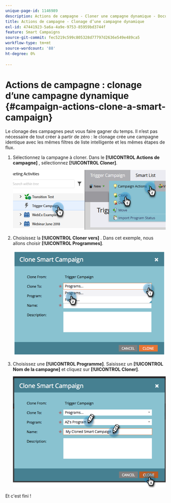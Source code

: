 ```yaml
---
unique-page-id: 1146989
description: Actions de campagne - Cloner une campagne dynamique - Documents Marketo - Documentation du produit
title: Actions de campagne - Clonage d’une campagne dynamique
exl-id: 47441923-5a6a-4a9e-9753-85959bd3744f
feature: Smart Campaigns
source-git-commit: fec5219c599c805328d77797d2636e549e489ca5
workflow-type: tm+mt
source-wordcount: '88'
ht-degree: 0%

---
```


# Actions de campagne : clonage d’une campagne dynamique {#campaign-actions-clone-a-smart-campaign}

Le clonage des campagnes peut vous faire gagner du temps. Il n’est pas nécessaire de tout créer à partir de zéro : le clonage crée une campagne identique avec les mêmes filtres de liste intelligente et les mêmes étapes de flux.

1. Sélectionnez la campagne à cloner. Dans le **[!UICONTROL Actions de campagne]** , sélectionnez **[!UICONTROL Cloner]**.

   ![](assets/campaign-actions-clone-a-smart-campaign-1.png)

1. Choisissez la **[!UICONTROL Cloner vers]** . Dans cet exemple, nous allons choisir **[!UICONTROL Programmes]**.

   ![](assets/campaign-actions-clone-a-smart-campaign-2.png)

1. Choisissez une **[!UICONTROL Programme]**. Saisissez un **[!UICONTROL Nom de la campagne]** et cliquez sur **[!UICONTROL Cloner]**.

   ![](assets/campaign-actions-clone-a-smart-campaign-3.png)

Et c&#39;est fini !
